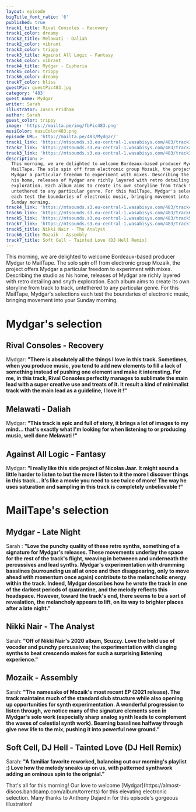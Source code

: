 ```yaml
---
layout: episode
bigTitle_font_ratio: '6'
published: true
track1_title: Rival Consoles - Recovery
track1_color: dreamy
track2_title: Melawati - Daliah
track2_color: vibrant
track3_color: trippy
track3_title: Against All Logic - Fantasy
track4_color: vibrant
track4_title: Mydgar - Euphoria
track5_color: trippy
track6_color: dreamy
track7_color: bliss
guestPic: guestPic483.jpg
category: '483'
guest_name: Mydgar
writer: Sarah
illustrator: Jason Pridham
author: Sarah
guest_color: trippy
image: 'https://mailta.pe/img/fbPic483.png'
musiColor: musiColor483.png
episode_URL: 'http://mailta.pe/483/Mydgar/'
track1_link: 'https://mtsounds.s3.eu-central-1.wasabisys.com/483/track1.mp3'
track2_link: 'https://mtsounds.s3.eu-central-1.wasabisys.com/483/track2.mp3'
track3_link: 'https://mtsounds.s3.eu-central-1.wasabisys.com/483/track3.mp3'
description: >-
  This morning, we are delighted to welcome Bordeaux-based producer Mydgar to
  MailTape. The solo spin off from electronic group Mozaik, the project offers
  Mydgar a particular freedom to experiment with mixes. Describing the studio as
  his home, releases of Mydgar are richly layered with retro detailing and snyth
  exploration. Each album aims to create its own storyline from track to track,
  untethered to any particular genre. For this MailTape, Mydgar's selections
  each test the boundaries of electronic music, bringing movement into your
  Sunday morning. 
track4_link: 'https://mtsounds.s3.eu-central-1.wasabisys.com/483/track4.mp3'
track6_link: 'https://mtsounds.s3.eu-central-1.wasabisys.com/483/track6.mp3'
track5_link: 'https://mtsounds.s3.eu-central-1.wasabisys.com/483/track5.mp3'
track7_link: 'https://mtsounds.s3.eu-central-1.wasabisys.com/483/track7.mp3'
track5_title: Nikki Nair - The Analyst
track6_title: Mozaik - Assembly
track7_title: Soft Cell - Tainted Love (DJ Hell Remix)
---
```

<p id="introduction">This morning, we are delighted to welcome Bordeaux-based producer Mydgar to MailTape. The solo spin off from electronic group Mozaik, the project offers Mydgar a particular freedom to experiment with mixes. Describing the studio as his home, releases of Mydgar are richly layered with retro detailing and snyth exploration. Each album aims to create its own storyline from track to track, untethered to any particular genre. For this MailTape, Mydgar's selections each test the boundaries of electronic music, bringing movement into your Sunday morning. 
</p>

# Mydgar's selection

## Rival Consoles - Recovery
Mydgar: **"**There is absolutely all the things I love in this track. Sometimes, when you produce music, you tend to add new elements to fill a lack of something instead of pushing one element and make it interesting. For me, in this track, Rival Consoles perfectly manages to sublimate the main lead with a super creative use and treats of it. It result a kind of minimalist track with the main lead as a guideline, I love it !**"**

## Melawati - Daliah
Mydgar: **"**This track is epic and full of story, it brings a lot of images to my mind... that's exactly what I'm looking for when listening to or producing music, well done Melawati !**"**

## Against All Logic - Fantasy
Mydgar: **"**I really like this side project of Nicolas Jaar. It might sound a little harder to listen to but the more I listen to it the more I discover things in this track... it’s like a movie you need to see twice of more! The way he uses saturation and sampling in this track is completely unbelievable !**"**

# MailTape's selection

## Mydgar - Late Night
Sarah : **"**Love the punchy quality of these retro synths, something of a signature for Mydgar's releases. These movements underlay the space for the rest of the track's flight, weaving in betweeen and underneath the percussives and lead synths. Mydgar's experimentation with drumming basslines (surrounding us all at once and then disappearing, only to move ahead with momentum once again) contribute to the melancholic energy within the track. Indeed, Mydgar describes how he wrote the track in one of the darkest periods of quarantine, and the melody reflects this headspace. However, toward the track's end, there seems to be a sort of revealation, the melancholy appears to lift, on its way to brighter places after a late night.**"**

## Nikki Nair - The Analyst
Sarah: **"**Off of Nikki Nair's 2020 album, Scuzzy. Love the bold use of vocoder and punchy percussives; the experimentation with clanging synths to beat crescendo makes for such a surprising listening experience.**"**

## Mozaik - Assembly
Sarah: **"**The namesake of Mozaik's most recent EP (2021 release). The track maintains much of the standard club structure while also opening up opportunities for synth experimentation. A wonderful progression to listen through, we notice many of the signature elements seen in Mydgar's solo work (especially sharp analog synth leads to complement the waves of celestial synth work). Beaming basslines halfway through give new life to the mix, pushing it into powerful new ground.**"**

## Soft Cell, DJ Hell - Tainted Love (DJ Hell Remix)
Sarah: **"**A familiar favorite reworked, balancing out our morning's playlist :) Love how the melody sneaks up on us, with patterned synthwork adding an ominous spin to the orignial.**"**

<p id="outroduction">That's all for this morning! Our love to welcome [Mydgar](https://almost-discos.bandcamp.com/album/torrents) for this elevating electronic selection. Many thanks to Anthony Dujardin for this episode's gorgeous illustration!</p>
